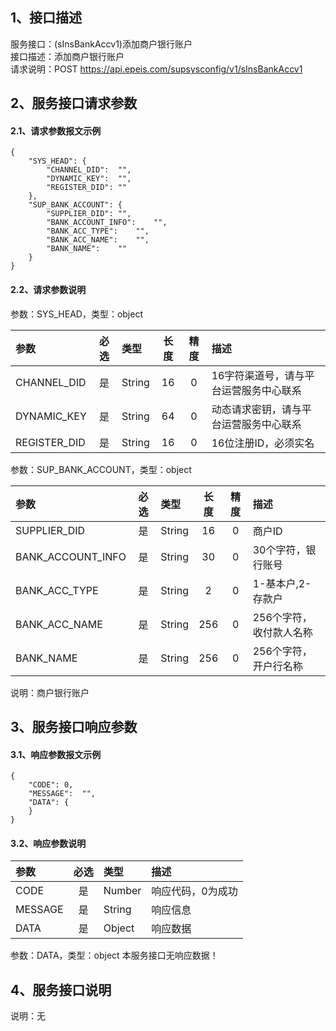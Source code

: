 ## 1、接口描述  
服务接口：(sInsBankAccv1)添加商户银行账户  
接口描述：添加商户银行账户  
请求说明：POST https://api.epeis.com/supsysconfig/v1/sInsBankAccv1  
  
## 2、服务接口请求参数  
#### 2.1、请求参数报文示例  
~~~  
{
	"SYS_HEAD":	{
		"CHANNEL_DID":	"",
		"DYNAMIC_KEY":	"",
		"REGISTER_DID":	""
	},
	"SUP_BANK_ACCOUNT":	{
		"SUPPLIER_DID":	"",
		"BANK_ACCOUNT_INFO":	"",
		"BANK_ACC_TYPE":	"",
		"BANK_ACC_NAME":	"",
		"BANK_NAME":	""
	}
}  
~~~  
#### 2.2、请求参数说明  
参数：SYS_HEAD，类型：object  
  
| 参数 | 必选 | 类型 | 长度 | 精度 | 描述 |  
| :----------------- | :----: | :-------- | :----: | :----: | :---------------- |  
| CHANNEL_DID | 是 | String | 16 | 0 | 16字符渠道号，请与平台运营服务中心联系 |  
| DYNAMIC_KEY | 是 | String | 64 | 0 | 动态请求密钥，请与平台运营服务中心联系 |  
| REGISTER_DID      |  是  | String   | 16 | 0 | 16位注册ID，必须实名 |  
  
参数：SUP_BANK_ACCOUNT，类型：object  
  
| 参数              | 必选 | 类型     | 长度 | 精度 | 描述             |  
| :----------------- | :----: | :-------- | :----: | :----: | :---------------- |  
| SUPPLIER_DID |  是  | String   | 16 | 0 | 商户ID |  
| BANK_ACCOUNT_INFO |  是  | String   | 30 | 0 | 30个字符，银行账号 |  
| BANK_ACC_TYPE |  是  | String   | 2 | 0 | 1-基本户,2-存款户 |  
| BANK_ACC_NAME |  是  | String   | 256 | 0 | 256个字符，收付款人名称 |  
| BANK_NAME |  是  | String   | 256 | 0 | 256个字符，开户行名称 |  
  
说明：商户银行账户  
  
## 3、服务接口响应参数  
#### 3.1、响应参数报文示例  
~~~  
{
	"CODE":	0,
	"MESSAGE":	"",
	"DATA":	{
	}
}  
~~~  
#### 3.2、响应参数说明  
  
| 参数              | 必选 | 类型     | 描述             |  
| :----------------- | :----: | :-------- | :---------------- |  
| CODE | 是 | Number | 响应代码，0为成功 |  
| MESSAGE | 是 | String | 响应信息 |  
| DATA | 是 | Object | 响应数据 |  
  
参数：DATA，类型：object 本服务接口无响应数据！  
## 4、服务接口说明  
说明：无  
